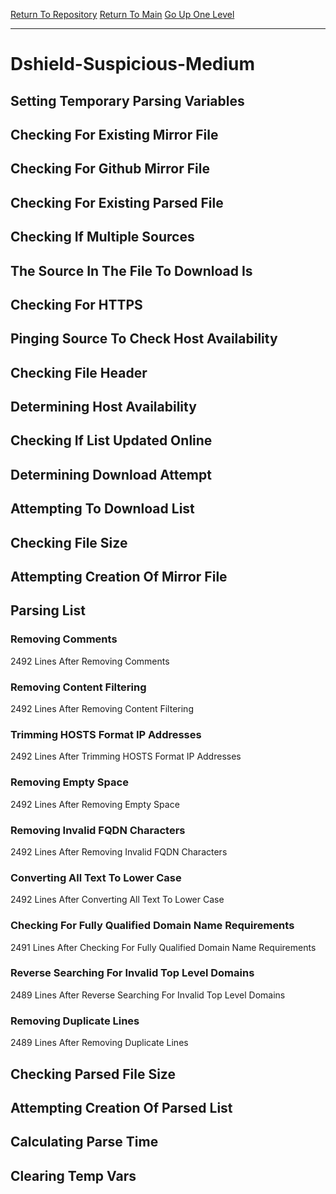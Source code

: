 [Return To Repository](https://github.com/deathbybandaid/piholeparser/)
[Return To Main](https://github.com/deathbybandaid/piholeparser/blob/master/RecentRunLogs/Mainlog.md)
[Go Up One Level](https://github.com/deathbybandaid/piholeparser/blob/master/RecentRunLogs/TopLevelScripts/30-Processing-External-Blacklists.md)
____________________________________
# Dshield-Suspicious-Medium
## Setting Temporary Parsing Variables
## Checking For Existing Mirror File
## Checking For Github Mirror File
## Checking For Existing Parsed File
## Checking If Multiple Sources
## The Source In The File To Download Is
## Checking For HTTPS
## Pinging Source To Check Host Availability
## Checking File Header
## Determining Host Availability
## Checking If List Updated Online
## Determining Download Attempt
## Attempting To Download List
## Checking File Size
## Attempting Creation Of Mirror File
## Parsing List
### Removing Comments
2492 Lines After Removing Comments
### Removing Content Filtering
2492 Lines After Removing Content Filtering
### Trimming HOSTS Format IP Addresses
2492 Lines After Trimming HOSTS Format IP Addresses
### Removing Empty Space
2492 Lines After Removing Empty Space
### Removing Invalid FQDN Characters
2492 Lines After Removing Invalid FQDN Characters
### Converting All Text To Lower Case
2492 Lines After Converting All Text To Lower Case
### Checking For Fully Qualified Domain Name Requirements
2491 Lines After Checking For Fully Qualified Domain Name Requirements
### Reverse Searching For Invalid Top Level Domains
2489 Lines After Reverse Searching For Invalid Top Level Domains
### Removing Duplicate Lines
2489 Lines After Removing Duplicate Lines
## Checking Parsed File Size
## Attempting Creation Of Parsed List
## Calculating Parse Time
## Clearing Temp Vars
